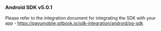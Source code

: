 ### Android SDK v5.0.1

Please refer to the integration document for integrating the SDK with your app - https://payumobile.gitbook.io/sdk-integration/android/pg-sdk